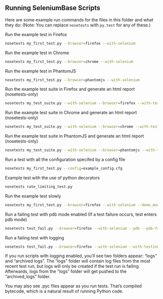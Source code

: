 ## Running SeleniumBase Scripts

Here are some example run commands for the files in this folder and what they do:
(Note: You can replace ``nosetests`` with ``py.test`` for any of these.)

Run the example test in Firefox
```bash
nosetests my_first_test.py --browser=firefox --with-selenium
```

Run the example test in Chrome
```bash
nosetests my_first_test.py --browser=chrome --with-selenium
```

Run the example test in PhantomJS
```bash
nosetests my_first_test.py --browser=phantomjs --with-selenium
```

Run the example test suite in Firefox and generate an html report (nosetests-only)
```bash
nosetests my_test_suite.py --with-selenium --browser=firefox --with-testing_base --report
```

Run the example test suite in Chrome and generate an html report (nosetests-only)
```bash
nosetests my_test_suite.py --with-selenium --browser=chrome --with-testing_base --report
```

Run the example test suite in PhantomJS and generate an html report (nosetests-only)
```bash
nosetests my_test_suite.py --with-selenium --browser=phantomjs --with-testing_base --report
```

Run a test with all the configuration specifed by a config file
```bash
nosetests my_first_test.py --config=example_config.cfg
```

Example test with the use of python decorators
```bash
nosetests rate_limiting_test.py
```

Run the example test slowly
```bash
nosetests my_first_test.py --browser=firefox --with-selenium --demo_mode
```

Run a failing test with pdb mode enabled (If a test failure occurs, test enters pdb mode)
```bash
nosetests test_fail.py --browser=firefox --with-selenium --pdb --pdb-failures
```

Run a failing test with logging
```bash
nosetests test_fail.py --browser=firefox --with-selenium --with-testing_base --with-basic_test_info --with-page_source --with-screen_shots
```

If you run scripts with logging enabled, you’ll see two folders appear: “logs” and “archived logs”. The “logs” folder will contain log files from the most recent test run, but logs will only be created if the test run is failing. Afterwards, logs from the “logs” folder will get pushed to the “archived_logs” folder.

You may also see .pyc files appear as you run tests. That’s compiled bytecode, which is a natural result of running Python code.
